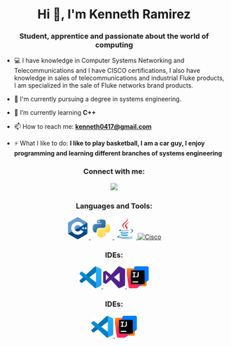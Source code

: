 <h1 align="center">Hi 👋, I'm Kenneth Ramirez</h1>
<h3 align="center">Student, apprentice and passionate about the world of computing</h3>

- 💻 I have knowledge in Computer Systems Networking and Telecommunications and I have CISCO certifications, I also have knowledge in sales of telecommunications and industrial Fluke products, I am specialized in the sale of Fluke networks brand products.

- 🔭 I'm currently pursuing a degree in systems engineering.

- 🌱 I’m currently learning **C++**

- 📫 How to reach me: **kenneth0417@gmail.com**
  
- ⚡ What I like to do: **I like to play basketball, I am a car guy, I enjoy programming and learning different branches of systems engineering**

<h3 align="center">Connect with me:</h3>
<div align="center">
  <a href="https://www.linkedin.com/in/kenneth-ramírez-ugalde-a5a605258/"> 
    <img src="https://img.shields.io/badge/linkedin-%230077B5.svg?style=for-the-badge&logo=linkedin&logoColor=white"> 
  </a>
</div>

<h3 align="center">Languages and Tools:</h3>
<p align="center"> 
  <a href="https://cplusplus.com/" target="_blank"> 
    <img src="https://raw.githubusercontent.com/devicons/devicon/master/icons/cplusplus/cplusplus-original.svg" alt="C++" width="50" height="50"/> 
  </a>
  <a href="https://www.python.org/" target="_blank"> 
    <img src="https://raw.githubusercontent.com/devicons/devicon/master/icons/python/python-original.svg" alt="Python" width="50" height="50"/> 
  </a>
  <a href="https://www.java.com/" target="_blank"> 
    <img src="https://raw.githubusercontent.com/devicons/devicon/master/icons/java/java-original.svg" alt="Java" width="50" height="50"/> 
  </a>
  <a href="https://www.cisco.com/" target="_blank"> 
    <img src="https://www.vectorlogo.zone/logos/cisco/cisco-icon.svg" alt="Cisco" width="50" height="50"/> 
  </a>
</p>

<h3 align="center">IDEs:</h3>
<p align="center"> 
  <a href="https://code.visualstudio.com/" target="_blank"> 
    <img src="https://raw.githubusercontent.com/devicons/devicon/master/icons/vscode/vscode-original.svg" alt="VS Code" width="50" height="50"/> 
  </a>
  <a href="https://visualstudio.microsoft.com/vs/community/" target="_blank"> 
    <img src="https://raw.githubusercontent.com/devicons/devicon/master/icons/visualstudio/visualstudio-plain.svg" alt="Visual Studio Community" width="50" height="50"/> 
  </a>
  <a href="https://www.jetbrains.com/idea/" target="_blank"> 
    <img src="https://raw.githubusercontent.com/devicons/devicon/master/icons/intellij/intellij-original.svg" alt="IntelliJ IDEA" width="50" height="50"/> 
  </a>
</p>

<h3 align="center">IDEs:</h3>
<p align="center"> 
  <a href="https://code.visualstudio.com/" target="_blank"> 
    <img src="https://raw.githubusercontent.com/devicons/devicon/master/icons/vscode/vscode-original.svg" alt="VS Code" width="50" height="50"/> 
  </a>
  <a href="https://www.jetbrains.com/idea/" target="_blank"> 
    <img src="https://raw.githubusercontent.com/devicons/devicon/master/icons/intellij/intellij-original.svg" alt="IntelliJ IDEA" width="50" height="50"/> 
  </a>
</p>


